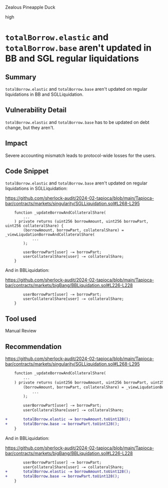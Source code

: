 Zealous Pineapple Duck

high

# `totalBorrow.elastic` and `totalBorrow.base` aren't updated in BB and SGL regular liquidations

## Summary

`totalBorrow.elastic` and `totalBorrow.base` aren't updated on regular liquidations in BB and SGLLiquidation.

## Vulnerability Detail

`totalBorrow.elastic` and `totalBorrow.base` has to be updated on debt change, but they aren't.

## Impact

Severe accounting mismatch leads to protocol-wide losses for the users.

## Code Snippet

`totalBorrow.elastic` and `totalBorrow.base` aren't updated on regular liquidations in SGLLiquidation:

https://github.com/sherlock-audit/2024-02-tapioca/blob/main/Tapioca-bar/contracts/markets/singularity/SGLLiquidation.sol#L268-L295

```solidity
    function _updateBorrowAndCollateralShare(
        ...
    ) private returns (uint256 borrowAmount, uint256 borrowPart, uint256 collateralShare) {
        (borrowAmount, borrowPart, collateralShare) = _viewLiqudationBorrowAndCollateralShare(
            ...
        );

        userBorrowPart[user] -= borrowPart;
        userCollateralShare[user] -= collateralShare;
    }
```

And in BBLiquidation:

https://github.com/sherlock-audit/2024-02-tapioca/blob/main/Tapioca-bar/contracts/markets/bigBang/BBLiquidation.sol#L226-L228

```solidity
        userBorrowPart[user] -= borrowPart;
        userCollateralShare[user] -= collateralShare;
    }
```

## Tool used

Manual Review

## Recommendation

https://github.com/sherlock-audit/2024-02-tapioca/blob/main/Tapioca-bar/contracts/markets/singularity/SGLLiquidation.sol#L268-L295

```diff
    function _updateBorrowAndCollateralShare(
        ...
    ) private returns (uint256 borrowAmount, uint256 borrowPart, uint256 collateralShare) {
        (borrowAmount, borrowPart, collateralShare) = _viewLiqudationBorrowAndCollateralShare(
            ...
        );

        userBorrowPart[user] -= borrowPart;
        userCollateralShare[user] -= collateralShare;

+       totalBorrow.elastic -= borrowAmount.toUint128();
+       totalBorrow.base -= borrowPart.toUint128();
    }
```

And in BBLiquidation:

https://github.com/sherlock-audit/2024-02-tapioca/blob/main/Tapioca-bar/contracts/markets/bigBang/BBLiquidation.sol#L226-L228

```diff
        userBorrowPart[user] -= borrowPart;
        userCollateralShare[user] -= collateralShare;
+       totalBorrow.elastic -= borrowAmount.toUint128();
+       totalBorrow.base -= borrowPart.toUint128();
    }
```